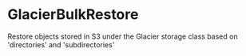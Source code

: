 # GlacierBulkRestore
Restore objects stored in S3 under the Glacier storage class based on 'directories' and 'subdirectories'
